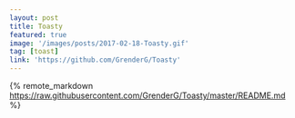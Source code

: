 ```yaml
---
layout: post
title: Toasty
featured: true
image: '/images/posts/2017-02-18-Toasty.gif'
tag: [toast]
link: 'https://github.com/GrenderG/Toasty'
---
```


{% remote_markdown https://raw.githubusercontent.com/GrenderG/Toasty/master/README.md %}
